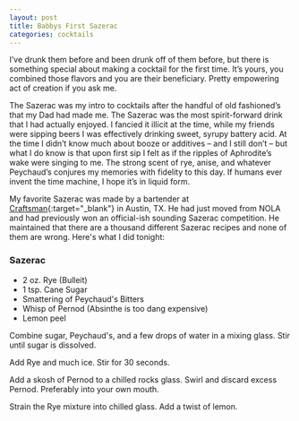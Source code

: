 ```yaml
---
layout: post
title: Babbys First Sazerac
categories: cocktails
---
```


I’ve drunk them before and been drunk off of them before, but there is something special about making a cocktail for the first time. It’s yours, you combined those flavors and you are their beneficiary. Pretty empowering act of creation if you ask me.

The Sazerac was my intro to cocktails after the handful of old fashioned’s that my Dad had made me. The Sazerac was the most spirit-forward drink that I had actually enjoyed. I fancied it illicit at the time, while my friends were sipping beers I was effectively drinking sweet, syrupy battery acid. At the time I didn’t know much about booze or additives – and I still don’t – but what I do know is that upon first sip I felt as if the ripples of Aphrodite’s wake were singing to me. The strong scent of rye, anise, and whatever Peychaud’s conjures my memories with fidelity to this day. If humans ever invent the time machine, I hope it’s in liquid form.

My favorite Sazerac was made by a bartender at [Craftsman](https://www.yelp.com/biz/craftsman-austin){:target="\_blank"} in Austin, TX. He had just moved from NOLA and had previously won an official-ish sounding Sazerac competition. He maintained that there are a thousand different Sazerac recipes and none of them are wrong. Here's what I did tonight:

### Sazerac
 - 2 oz. Rye (Bulleit)
 - 1 tsp. Cane Sugar
 - Smattering of Peychaud's Bitters
 - Whisp of Pernod (Absinthe is too dang expensive)
 - Lemon peel

 Combine sugar, Peychaud's, and a few drops of water in a mixing glass. Stir until sugar is dissolved.

 Add Rye and much ice. Stir for 30 seconds.

 Add a skosh of Pernod to a chilled rocks glass. Swirl and discard excess Pernod. Preferably into your own mouth.

 Strain the Rye mixture into chilled glass. Add a twist of lemon.
